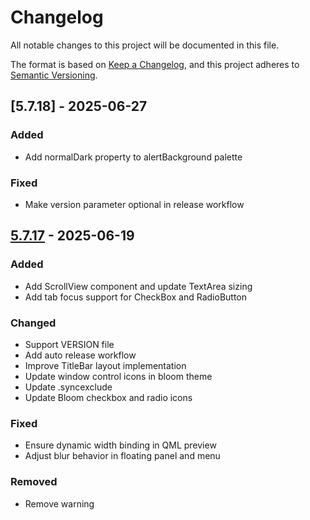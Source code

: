 # Changelog

All notable changes to this project will be documented in this file.

The format is based on [Keep a Changelog](https://keepachangelog.com/en/1.0.0/),
and this project adheres to [Semantic Versioning](https://semver.org/spec/v2.0.0.html).

## [5.7.18] - 2025-06-27

### Added

- Add normalDark property to alertBackground palette

### Fixed

- Make version parameter optional in release workflow

## [5.7.17] - 2025-06-19

### Added

- Add ScrollView component and update TextArea sizing
- Add tab focus support for CheckBox and RadioButton

### Changed

- Support VERSION file
- Add auto release workflow
- Improve TitleBar layout implementation
- Update window control icons in bloom theme
- Update .syncexclude
- Update Bloom checkbox and radio icons

### Fixed

- Ensure dynamic width binding in QML preview
- Adjust blur behavior in floating panel and menu

### Removed

- Remove warning

[5.7.17]: https://github.com/linuxdeepin/dtkdeclarative/compare/5.7.16..5.7.17

<!-- generated by git-cliff -->
